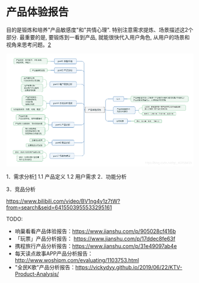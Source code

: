 # 产品体验报告

目的是锻炼和培养"产品敏感度"和"共情心理". 特别注意需求提炼、场景描述这2个部分. 最重要的是, 要锻炼到一看到产品, 就能很快代入用户角色, 从用户的场景和视角来思考问题。[2]

![产品体验报告基本结构[3]](../img/product_experience_mindmap.png)

1．需求分析[1]
1.1 产品定义
1.2 用户需求
2．功能分析

3．竞品分析

https://www.bilibili.com/video/BV1ng4y1z7tW?from=search&seid=6415503955533295161

TODO:

- 响巢看看产品体验报告：https://www.jianshu.com/p/905028cf416b
- 「玩票」产品分析报告： https://www.jianshu.com/p/17ddec8fe63f
- 携程旅行产品分析报告：https://www.jianshu.com/p/31e49097ab4e
- 每天读点故事APP产品分析报告：http://www.woshipm.com/evaluating/1103753.html
- "全民K歌"产品分析报告：https://vickydyy.github.io/2019/06/22/KTV-Product-Analysis/


[1]: https://www.jianshu.com/p/9fff898ce6bd
[2]: https://www.zhihu.com/people/woyaonuliya/postss
[3]: https://g.yuque.com/zhongguodianxinyanjiuyuan/bgso10/fqs7tp
[4]: https://vickydyy.github.io/2019/06/22/KTV-Product-Analysis/
